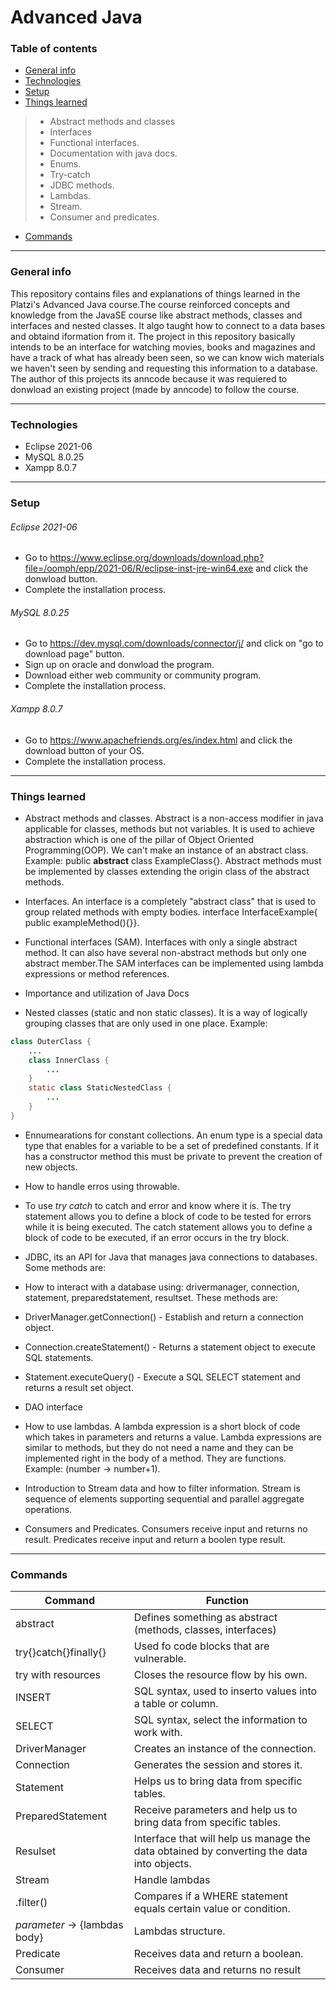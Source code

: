 # Advanced Java
### Table of contents
- [General info](#general-info)
- [Technologies](#technologies)
- [Setup](#setup)
- [Things learned](#things-learned)
>- Abstract methods and classes
>- Interfaces
>- Functional interfaces.
>- Documentation with java docs.
>- Enums.
>- Try-catch
>- JDBC methods.
>- Lambdas.
>- Stream.
>- Consumer and predicates.
- [Commands](#commands)


------------

### General info

This repository contains files and explanations of things learned in the Platzi's Advanced Java course.The course reinforced concepts and knowledge from the JavaSE course like abstract methods, classes and interfaces and nested classes. It algo taught how to connect to a data bases and obtaind iformation from it. The project in this repository basically intends to be an interface for watching movies, books and magazines and have a track of what has already been seen, so we can know wich materials we haven't seen by sending and requesting this information to a database. The author of this projects its anncode because it was requiered to donwload an existing project (made by anncode) to follow the course.


------------

### Technologies
- Eclipse 2021-06
- MySQL 8.0.25
- Xampp 8.0.7



------------

### Setup

###### Eclipse 2021-06
- Go to https://www.eclipse.org/downloads/download.php?file=/oomph/epp/2021-06/R/eclipse-inst-jre-win64.exe and click the donwload button.
- Complete the installation process.

###### MySQL 8.0.25
- Go to https://dev.mysql.com/downloads/connector/j/ and click on "go to download page" button.
- Sign up on oracle and donwload the program.
- Download either web community or community program.
- Complete the installation process.


###### Xampp 8.0.7
- Go to https://www.apachefriends.org/es/index.html and click the download button of your OS.
- Complete the installation process.




------------
### Things learned
- Abstract methods and classes. Abstract is a non-access modifier in java applicable for classes, methods but not variables. It is used to achieve abstraction which is one of the pillar of Object Oriented Programming(OOP). We can't make an instance of an abstract class. Example: public **abstract** class ExampleClass{}. Abstract methods must be implemented by classes extending the origin class of the abstract methods.

- Interfaces. An interface is a completely "abstract class" that is used to group related methods with empty bodies. interface InterfaceExample{ public exampleMethod(){}}.

- Functional interfaces (SAM). Interfaces with only a single abstract method. It can also have several non-abstract methods but only one abstract member.The SAM interfaces can be implemented using lambda expressions or method references.

- Importance and utilization of Java Docs

- Nested classes (static and non static classes). It is a way of logically grouping classes that are only used in one place. Example:

```java
class OuterClass {
    ...
    class InnerClass {
        ...
    }
    static class StaticNestedClass {
        ...
    }
}
```

- Ennumearations for constant collections. An enum type is a special data type that enables for a variable to be a set of predefined constants. If it has a constructor method this must be private to prevent the creation of new objects.

- How to handle erros using throwable.

- To use *try catch* to catch and error and know where it is. The try statement allows you to define a block of code to be tested for errors while it is being executed. The catch statement allows you to define a block of code to be executed, if an error occurs in the try block.

- JDBC, its an API for Java that manages java connections to databases. Some methods are:

- How to interact with a database using: drivermanager, connection, statement, preparedstatement, resultset. These methods are:
- DriverManager.getConnection() - Establish and return a connection object.
- Connection.createStatement() - Returns a statement object to execute SQL statements.
- Statement.executeQuery() - Execute a SQL SELECT statement and returns a result set object.

- DAO interface 

- How to use lambdas. A lambda expression is a short block of code which takes in parameters and returns a value. Lambda expressions are similar to methods, but they do not need a name and they can be implemented right in the body of a method. They are functions. Example: (number -> number+1). 

- Introduction to Stream data and how to filter information. Stream is sequence of elements supporting sequential and parallel aggregate operations.

- Consumers and Predicates. Consumers receive input and returns no result. Predicates receive input and return a boolen type result.




------------
### Commands
|  Command | Function  |
| ------------ | ------------ |
| abstract | Defines something as abstract (methods, classes, interfaces) |
| try{}catch{}finally{} | Used fo code blocks that are vulnerable. |
| try with resources  | Closes the resource flow by his own.|
| INSERT | SQL syntax, used to inserto values into a table or column. |
| SELECT | SQL syntax, select the information to work with. |
| DriverManager | Creates an instance of the connection. |
| Connection | Generates the session and stores it. |
| Statement | Helps us to bring data from specific tables. |
| PreparedStatement | Receive parameters and help us to bring data from specific tables. |
| Resulset	 | Interface that will help us manage the data obtained by converting the data into objects. |
| Stream | Handle lambdas  |
| .filter() | Compares if a WHERE statement equals certain value or condition. |
| *parameter* -> {lambdas body} | Lambdas structure. |
| Predicate | Receives data and return a boolean. |
| Consumer | Receives data and returns no result |
